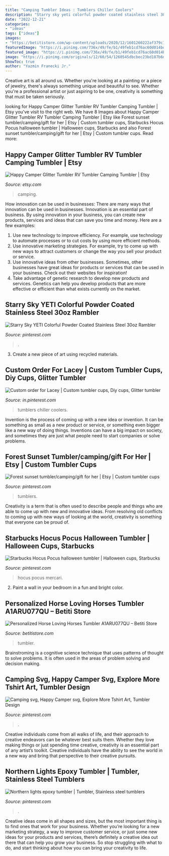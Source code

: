 ```yaml
---
title: "Camping Tumbler Ideas : Tumblers Chiller Coolers"
description: "Starry sky yeti colorful powder coated stainless steel 30oz rambler"
date: "2022-12-21"
categories:
- "ideas"
tags: ["ideas"]
images:
- "https://betitistore.com/wp-content/uploads/2020/12/1601260222af379c1415.jpeg"
featuredImage: "https://i.pinimg.com/736x/49/fe/b1/49feb1cd76ac60d014bd162e48dff4b3.jpg"
featured_image: "https://i.pinimg.com/736x/49/fe/b1/49feb1cd76ac60d014bd162e48dff4b3.jpg"
image: "https://i.pinimg.com/originals/12/60/54/1260545dbcbec23bd187b6dc854cbcd2.jpg"
ShowToc: true
author: "Yazmin Franecki Jr."
---
```



Creative art is all around us. Whether you're looking at a painting or a piece of jewelry, there's always something unique and beautiful to see. Whether you're a professional artist or just aspiring to be one, creativity is something that must be taken seriously.

	

		
looking for Happy Camper Glitter Tumbler RV Tumbler Camping Tumbler | Etsy you've visit to the right web. We have 8 Images about Happy Camper Glitter Tumbler RV Tumbler Camping Tumbler | Etsy like Forest sunset tumbler/camping/gift for her | Etsy | Custom tumbler cups, Starbucks Hocus Pocus halloween tumbler | Halloween cups, Starbucks and also Forest sunset tumbler/camping/gift for her | Etsy | Custom tumbler cups. Read more:
		
    
## Happy Camper Glitter Tumbler RV Tumbler Camping Tumbler | Etsy

<img loading=lazy src="https://i.etsystatic.com/15642973/r/il/0b72c8/2297299440/il_794xN.2297299440_8aqi.jpg" onerror="this.onerror=null;this.src='https://tse2.mm.bing.net/th?id=OIP.607BXU5XfJ_NQcQdOuihpwHaJr&amp;pid=15.1';" alt="Happy Camper Glitter Tumbler RV Tumbler Camping Tumbler | Etsy">

_Source: etsy.com_

>camping. 

	

How innovation can be used in businesses: There are many ways that innovation can be used in businesses.
Innovation is an essential part of business. By using innovation in your business, you can create new products, services and ideas that can save you time and money. Here are a few examples: 
1. Use new technology to improve efficiency. For example, use technology to automate processes or to cut costs by using more efficient methods. 
2. Use innovative marketing strategies. For example, try to come up with new ways to attract customers or change the way you sell your product or service. 
3. Use innovative ideas from other businesses. Sometimes, other businesses have great ideas for products or services that can be used in your business. Check out their websites for inspiration! 
4. Take advantage of genetic research to develop new products and services. Genetics can help you develop products that are more effective or efficient than what exists currently on the market.

    
## Starry Sky YETI Colorful Powder Coated Stainless Steel 30oz Rambler

<img loading=lazy src="https://i.pinimg.com/736x/4f/8a/74/4f8a741edc9cb1558865a8853c792901.jpg" onerror="this.onerror=null;this.src='https://tse3.mm.bing.net/th?id=OIP.K1ANlPNI_Dddm5nG_ea9-AHaHa&amp;pid=15.1';" alt="Starry Sky YETI Colorful Powder Coated Stainless Steel 30oz Rambler">

_Source: pinterest.com_

>. 

	

3. Create a new piece of art using recycled materials.

    
## Custom Order For Lacey | Custom Tumbler Cups, Diy Cups, Glitter Tumbler

<img loading=lazy src="https://i.pinimg.com/originals/95/ac/d8/95acd88a508fcb0e1c18ab575242b482.jpg" onerror="this.onerror=null;this.src='https://tse2.mm.bing.net/th?id=OIP.oMl2Qpjzo-swFBb0bAi1aQHaJ4&amp;pid=15.1';" alt="Custom order for Lacey | Custom tumbler cups, Diy cups, Glitter tumbler">

_Source: in.pinterest.com_

>tumblers chiller coolers. 

	

Invention is the process of coming up with a new idea or invention. It can be something as small as a new product or service, or something even bigger like a new way of doing things. Inventions can have a big impact on society, and sometimes they are just what people need to start companies or solve problems.

    
## Forest Sunset Tumbler/camping/gift For Her | Etsy | Custom Tumbler Cups

<img loading=lazy src="https://i.pinimg.com/736x/6d/16/14/6d16143d72eca4e74db1121114f0f623.jpg" onerror="this.onerror=null;this.src='https://tse3.mm.bing.net/th?id=OIP.UZwKr8QKAK3giMtb5l5hvQHaJn&amp;pid=15.1';" alt="Forest sunset tumbler/camping/gift for her | Etsy | Custom tumbler cups">

_Source: pinterest.com_

>tumblers. 

	

Creativity is a term that is often used to describe people and things who are able to come up with new and innovative ideas. From resolving old conflicts to coming up with new ways of looking at the world, creativity is something that everyone can be proud of.

    
## Starbucks Hocus Pocus Halloween Tumbler | Halloween Cups, Starbucks

<img loading=lazy src="https://i.pinimg.com/736x/49/fe/b1/49feb1cd76ac60d014bd162e48dff4b3.jpg" onerror="this.onerror=null;this.src='https://tse3.mm.bing.net/th?id=OIP.vX3NS0Jtr_QaeW79GSmM0QHaJ5&amp;pid=15.1';" alt="Starbucks Hocus Pocus halloween tumbler | Halloween cups, Starbucks">

_Source: pinterest.com_

>hocus pocus mercari. 

	

2. Paint a wall in your bedroom in a fun and bright color.

    
## Personalized Horse Loving Horses Tumbler A1ARU077QU – Betiti Store

<img loading=lazy src="https://betitistore.com/wp-content/uploads/2020/12/1601260222af379c1415.jpeg" onerror="this.onerror=null;this.src='https://tse3.mm.bing.net/th?id=OIP.hsIVZIarWcnFoaGUeCkWsQHaHa&amp;pid=15.1';" alt="Personalized Horse Loving Horses Tumbler A1ARU077QU – Betiti Store">

_Source: betitistore.com_

>tumbler. 

	

Brainstroming is a cognitive science technique that uses patterns of thought to solve problems. It is often used in the areas of problem solving and decision making.

    
## Camping Svg, Happy Camper Svg, Explore More Tshirt Art, Tumbler Design

<img loading=lazy src="https://i.pinimg.com/originals/12/60/54/1260545dbcbec23bd187b6dc854cbcd2.jpg" onerror="this.onerror=null;this.src='https://tse3.mm.bing.net/th?id=OIP.4-Y0lvm4OAREKX04Zdy9GAHaHa&amp;pid=15.1';" alt="Camping svg, Happy Camper svg, Explore More Tshirt Art, Tumbler Design">

_Source: pinterest.com_

>. 

	

Creative individuals come from all walks of life, and their approach to creative endeavors can be whatever best suits them. Whether they love making things or just spending time creative, creativity is an essential part of any artist’s toolkit. Creative individuals have the ability to see the world in a new way and bring that perspective to their creative pursuits.

    
## Northern Lights Epoxy Tumbler | Tumbler, Stainless Steel Tumblers

<img loading=lazy src="https://i.pinimg.com/736x/c2/07/0b/c2070b27d1298be32e568b4cfe24904a.jpg" onerror="this.onerror=null;this.src='https://tse3.mm.bing.net/th?id=OIP.bJY7cJRNfxr8wKaHTx4dAgHaJ3&amp;pid=15.1';" alt="Northern lights epoxy tumbler | Tumbler, Stainless steel tumblers">

_Source: pinterest.com_

>. 

	

Creative ideas come in all shapes and sizes, but the most important thing is to find ones that work for your business. Whether you’re looking for a new marketing strategy, a way to improve customer service, or just some new ideas for your products and services, there’s definitely a creative idea out there that can help you grow your business. So stop struggling with what to do, and start thinking about how you can bring your creativity to life.

